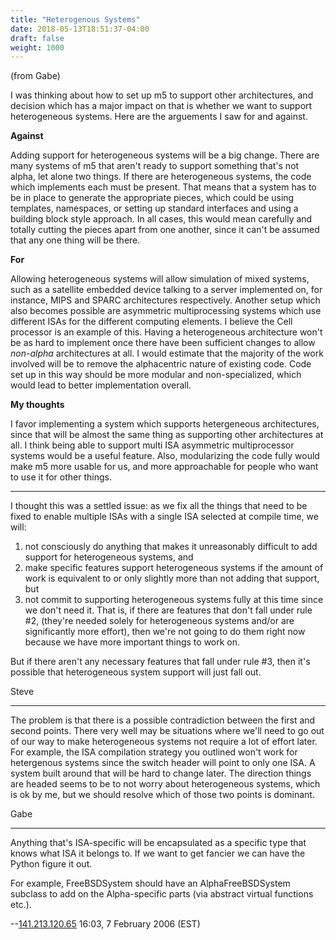 ```yaml
---
title: "Heterogenous Systems"
date: 2018-05-13T18:51:37-04:00
draft: false
weight: 1000
---
```


(from Gabe)

I was thinking about how to set up m5 to support other architectures,
and decision which has a major impact on that is whether we want to
support heterogeneous systems. Here are the arguements I saw for and
against.

**Against**

Adding support for heterogeneous systems will be a big change. There are
many systems of m5 that aren't ready to support something that's not
alpha, let alone two things. If there are heterogeneous systems, the
code which implements each must be present. That means that a system has
to be in place to generate the appropriate pieces, which could be using
templates, namespaces, or setting up standard interfaces and using a
building block style approach. In all cases, this would mean carefully
and totally cutting the pieces apart from one another, since it can't be
assumed that any one thing will be there.

**For**

Allowing heterogeneous systems will allow simulation of mixed systems,
such as a satellite embedded device talking to a server implemented on,
for instance, MIPS and SPARC architectures respectively. Another setup
which also becomes possible are asymmetric multiprocessing systems which
use different ISAs for the different computing elements. I believe the
Cell processor is an example of this. Having a heterogeneous
architecture won't be as hard to implement once there have been
sufficient changes to allow *non-alpha* architectures at all. I would
estimate that the majority of the work involved will be to remove the
alphacentric nature of existing code. Code set up in this way should be
more modular and non-specialized, which would lead to better
implementation overall.

**My thoughts**

I favor implementing a system which supports hetergeneous architectures,
since that will be almost the same thing as supporting other
architectures at all. I think being able to support multi ISA asymmetric
multiprocessor systems would be a useful feature. Also, modularizing the
code fully would make m5 more usable for us, and more approachable for
people who want to use it for other things.

-----

I thought this was a settled issue: as we fix all the things that need
to be fixed to enable multiple ISAs with a single ISA selected at
compile time, we will:

1.  not consciously do anything that makes it unreasonably difficult to
    add support for heterogeneous systems, and
2.  make specific features support heterogeneous systems if the amount
    of work is equivalent to or only slightly more than not adding that
    support, but
3.  not commit to supporting heterogeneous systems fully at this time
    since we don't need it. That is, if there are features that don't
    fall under rule \#2, (they're needed solely for heterogeneous
    systems and/or are significantly more effort), then we're not going
    to do them right now because we have more important things to work
    on.

But if there aren't any necessary features that fall under rule \#3,
then it's possible that heterogeneous system support will just fall out.

Steve

-----

The problem is that there is a possible contradiction between the first
and second points. There very well may be situations where we'll need to
go out of our way to make heterogeneous systems not require a lot of
effort later. For example, the ISA compilation strategy you outlined
won't work for hetergenous systems since the switch header will point to
only one ISA. A system built around that will be hard to change later.
The direction things are headed seems to be to not worry about
heterogeneous systems, which is ok by me, but we should resolve which of
those two points is dominant.

Gabe

-----

Anything that's ISA-specific will be encapsulated as a specific type
that knows what ISA it belongs to. If we want to get fancier we can have
the Python figure it out.

For example, FreeBSDSystem should have an AlphaFreeBSDSystem subclass to
add on the Alpha-specific parts (via abstract virtual functions etc.).

\--[141.213.120.65](User:141.213.120.65 "wikilink") 16:03, 7 February
2006 (EST)
